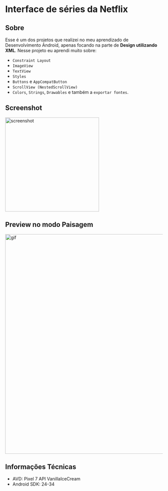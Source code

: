 # Interface de séries da Netflix

## Sobre
Esse é um dos projetos que realizei no meu aprendizado de Desenvolvimento Android, apenas focando na parte de **Design utilizando XML**. 
Nesse projeto eu aprendi muito sobre: 
* `Constraint Layout`
* `ImageView`
* `TextView`
* `Styles`
* `Buttons` e `AppCompatButton`
* `ScrollView (NestedScrollView)`
* `Colors`, `Strings`, `Drawables` e também a `exportar fontes`.

## Screenshot 
<img src="https://github.com/erikhsu08/interface-netflix/assets/111096802/6559a9e2-ec0d-414d-b922-5b81e1babc17" alt="screenshot" width="300">

## Preview no modo Paisagem
<img src="https://github.com/erikhsu08/interface-netflix/assets/111096802/47e6bedb-5109-47f0-8e9f-86f2e0ebfe0b" alt="gif" width="700">


## Informações Técnicas
* AVD: Pixel 7 API VanillaIceCream  
* Android SDK: 24-34
